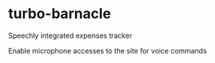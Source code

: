 # turbo-barnacle
Speechly integrated expenses tracker 

Enable microphone accesses to the site for voice commands

